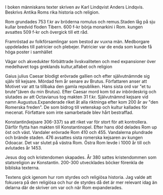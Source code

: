 I boken människans texter skriven av  Karl Lindqvist Anders Lindqvis. Beskrivs Antika Roms rika historia och religion.



Rom grundades 753 f.kr av bröderna romulus och remus.Staden låg på sju kullar bredvid floden Tibern. 600 f-kr börja monarkini i Rom. kungen avsattes 509 f-kr och övergick till ett råd.

Framröstad av folkförsamlingar som bestod av vuxna män. Medborgare uppdelades till patricier och plebejer. Patricier var de enda som kunde få höga poster i samhället


Vägar och akvedukter förbättrade livskvaliteten och med expansioner över medelhavet togs greklands kultur,alfabet och religion


Gaius julius Caesar blodigt erövrade gallien och efter självutnämnde sig själv till kejsare. Mördad fem år senare av Brutus. Författaren anser att Motivet var att ta tillbaka den gamla republiken. Hans sista ord var  "et tu brute"(även du min Brutus). Efter Caesar mord kom tid av inbördeskrig och slutades av att Octavianus tog makten 31 f.kr. Självutnämnd kejsare vid namn Augustus.Expanderade riket åt alla riktninga efter kom 200 år av "den Romerska freden". De som bidrog till vetenskap och kultur kallades för mecenat. Författare som inte samarbetade blev hårt bestraffad.


Konstantin(kejsare 306-337) sa att riket var för stort för att kontrollera. Därför flytta han makten till Konstantinopel. Efter hans död delades Rom up öst och väst. Vandaler erövrade Rom 410 och 455. Vandalerna plundrade och brände staden. 476 avsattes sista romerska kejsaren av kungen Odoacar. Det var slutet på västra Rom. Östra Rom levde i 1000 år till och avlutades år 1453.


Jesus dog och kristendomen skapades. År 380 sattes kristendommen som statsreligion av Konstantin. 200-300 utvecklades böcker förenkla de bibliska texterna.


Textens gick igenom hur rom styrdes och religiösa historia. Jag valde att fokusera på den religiösa och hur de styrdes då det är mer relevant idag än delarna där de skriver om var och när Rom expanderades.











